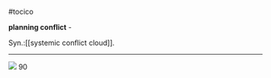 #tocico

<b>planning conflict</b> - 



Syn.:[[systemic conflict cloud]].

<hr/>
<img src="./tocico_dictionary_2nd_editio-90_1.jpg"/>
90 



